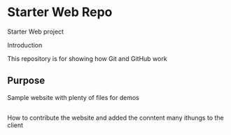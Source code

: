 # Starter Web Repo
Starter Web project 

Introduction

This repository is for showing how Git and GitHub work

## Purpose

Sample website with plenty of files for demos
##

How to contribute the website and added the conntent many ithungs to the client 

